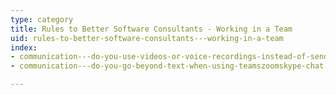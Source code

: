 ```yaml
---
type: category
title: Rules to Better Software Consultants - Working in a Team
uid: rules-to-better-software-consultants---working-in-a-team
index:
- communication---do-you-use-videos-or-voice-recordings-instead-of-sending-long-emails
- communication---do-you-go-beyond-text-when-using-teamszoomskype-chat

---
```




